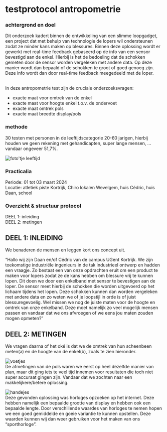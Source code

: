 # testprotocol antropometrie

### achtergrond en doel

Dit onderzoek kadert binnen de ontwikkeling van een slimme loopgadget, een project dat met behulp van technologie de lopers wil ondersteunen zodat ze minder kans maken op blessures. Binnen deze oplossing wordt er gewerkt met real-time feedback gebaseerd op de info van een sensor bevestigd aan de enkel. Hierbij is het de bedoeling dat de schokken gemeten door de sensor worden vergeleken met andere data. Op deze manier wordt dan bepaald of de schokken te groot of goed genoeg zijn. Deze info wordt dan door real-time feedback meegedeeld met de loper. <br><br> 

In deze antropometrie test zijn de cruciale onderzoeksvragen: 
<ul>
<li>
exacte maat voor omtrek van de enkel 
</li>
<li>
exacte maat voor hoogte enkel t.o.v. de ondervoet 
</li>
<li>
exacte maat omtrek pols
</li>
<li>
exacte maat breedte display/pols 
</li>
</ul>

### methode

30 testen met personen in de leeftijdscategorie 20-60 jarigen, hierbij houden we geen rekening met gehandicapten, super lange mensen, ... vandaar ongeveer 51,7%.

![foto'tje leeftijd](https://github.com/molleke1/testprotocol-antropometrie/assets/157485350/676a97d0-bec6-41a9-b9b8-886f8f69c30f)

### Practicalia 

Periode: 01 tot 03 maart 2024 <br>
Locatie: atletiek piste Kortrijk, Chiro lokalen Wevelgem, huis Cédric, huis Daan, school

### Overzicht & structuur protocol 

DEEL 1: inleiding <br>
DEEL 2: metingen 

## DEEL 1: INLEIDING 

We benaderen de mensen en leggen kort ons concept uit.  <br>

“Hallo wij zijn Daan en/of Cédric van de campus UGent Kortrijk. We zijn toekomstige industriële ingenieurs in de tak industrieel ontwerp en hadden een vraagje. Zo bestaat een van onze opdrachten eruit om een product te maken voor lopers zodat ze de kans hebben om blessure vrij te kunnen lopen. Dit doen we door een enkelband met sensor te bevestigen aan de loper. De sensor meet hierbij de schokken die worden uitgevoerd op het lichaam tijdens het lopen. Deze schokken kunnen dan worden vergeleken met andere data en zo weten we of je loopstijl in orde is of juist blessuregevoelig. Wel missen we nog de juiste maten voor de hoogte en omtrek van onze enkelband. Deze moet namelijk zo veel mogelijk mensen passen en vandaar dat we ons afvroegen of we eens jou maten zouden mogen opmeten?” 

## DEEL 2: METINGEN 

We vragen daarna of het oké is dat we de omtrek van hun scheenbeen meten(a) en de hoogte van de enkel(b), zoals te zien hieronder.

![voetjes](https://github.com/molleke1/testprotocol-antropometrie/assets/157485350/1f7b534c-1e19-482a-9d76-915836296a2d)
<br>
De afmetingen van de pols waren we eerst op heel dezelfde manier van plan, maar dit ging iets te veel tijd innemen voor resultaten die toch niet super accuraat gingen zijn. Vandaar dat we zochten naar een makkelijkere/betere oplossing. 

![handejes](https://github.com/molleke1/testprotocol-antropometrie/assets/157485350/dec3780a-be07-42dc-88de-ac9c07ebc5fc)
<br>
Deze gevonden oplossing was horloges opzoeken op het internet. Deze hebben namelijk een bepaalde grootte van display en hebben ook een bepaalde lengte. Door verschillende waardes van horloges te nemen hopen we een goed gemiddelde en goeie variantie te kunnen opstellen. Deze waarden kunnen wij dan weer gebruiken voor het maken van ons “sporthorloge”. 







 
